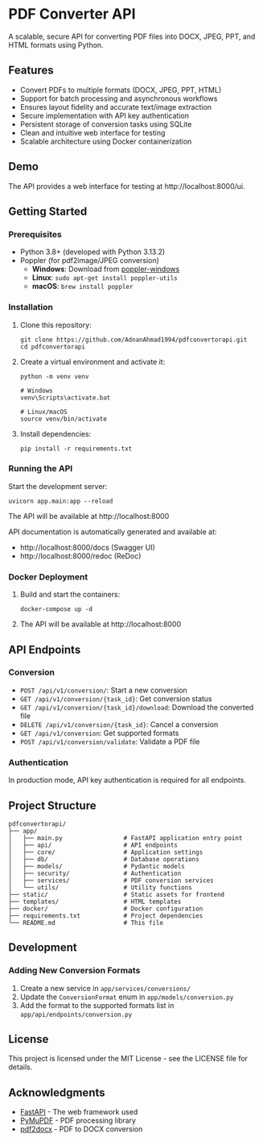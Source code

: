 # PDF Converter API

A scalable, secure API for converting PDF files into DOCX, JPEG, PPT, and HTML formats using Python.

## Features

- Convert PDFs to multiple formats (DOCX, JPEG, PPT, HTML)
- Support for batch processing and asynchronous workflows
- Ensures layout fidelity and accurate text/image extraction
- Secure implementation with API key authentication
- Persistent storage of conversion tasks using SQLite
- Clean and intuitive web interface for testing
- Scalable architecture using Docker containerization

## Demo

The API provides a web interface for testing at http://localhost:8000/ui.

## Getting Started

### Prerequisites

- Python 3.8+ (developed with Python 3.13.2)
- Poppler (for pdf2image/JPEG conversion)
  - **Windows**: Download from [poppler-windows](https://github.com/oschwartz10612/poppler-windows/releases/)
  - **Linux**: `sudo apt-get install poppler-utils`
  - **macOS**: `brew install poppler`

### Installation

1. Clone this repository:
   ```
   git clone https://github.com/AdnanAhmad1994/pdfconvertorapi.git
   cd pdfconvertorapi
   ```

2. Create a virtual environment and activate it:
   ```
   python -m venv venv
   
   # Windows
   venv\Scripts\activate.bat
   
   # Linux/macOS
   source venv/bin/activate
   ```

3. Install dependencies:
   ```
   pip install -r requirements.txt
   ```

### Running the API

Start the development server:

```
uvicorn app.main:app --reload
```

The API will be available at http://localhost:8000

API documentation is automatically generated and available at:
- http://localhost:8000/docs (Swagger UI)
- http://localhost:8000/redoc (ReDoc)

### Docker Deployment

1. Build and start the containers:
   ```
   docker-compose up -d
   ```

2. The API will be available at http://localhost:8000

## API Endpoints

### Conversion

- `POST /api/v1/conversion/`: Start a new conversion
- `GET /api/v1/conversion/{task_id}`: Get conversion status
- `GET /api/v1/conversion/{task_id}/download`: Download the converted file
- `DELETE /api/v1/conversion/{task_id}`: Cancel a conversion
- `GET /api/v1/conversion`: Get supported formats
- `POST /api/v1/conversion/validate`: Validate a PDF file

### Authentication

In production mode, API key authentication is required for all endpoints.

## Project Structure

```
pdfconvertorapi/
├── app/
│   ├── main.py                 # FastAPI application entry point
│   ├── api/                    # API endpoints
│   ├── core/                   # Application settings
│   ├── db/                     # Database operations
│   ├── models/                 # Pydantic models
│   ├── security/               # Authentication
│   ├── services/               # PDF conversion services
│   └── utils/                  # Utility functions
├── static/                     # Static assets for frontend
├── templates/                  # HTML templates
├── docker/                     # Docker configuration
├── requirements.txt            # Project dependencies
└── README.md                   # This file
```

## Development

### Adding New Conversion Formats

1. Create a new service in `app/services/conversions/`
2. Update the `ConversionFormat` enum in `app/models/conversion.py`
3. Add the format to the supported formats list in `app/api/endpoints/conversion.py`

## License

This project is licensed under the MIT License - see the LICENSE file for details.

## Acknowledgments

- [FastAPI](https://fastapi.tiangolo.com/) - The web framework used
- [PyMuPDF](https://pymupdf.readthedocs.io/) - PDF processing library
- [pdf2docx](https://github.com/dothinking/pdf2docx) - PDF to DOCX conversion
